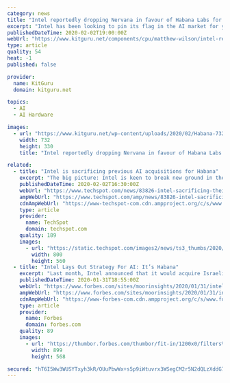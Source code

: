 ```yaml
---
category: news
title: "Intel reportedly dropping Nervana in favour of Habana Labs for AI chips"
excerpt: "Intel has been looking to pin its flag in the AI market for years now, with efforts to create AI chips kicking off with the purchase of Nervana in 2016 and extending to a huge $2 billion acquisition of Israeli firm, Habana Labs. While Intel only just announced new Nervana Neural Network processors a few months ago, it looks like the company’s ..."
publishedDateTime: 2020-02-02T19:00:00Z
webUrl: "https://www.kitguru.net/components/cpu/matthew-wilson/intel-reportedly-dropping-nervana-in-favour-of-habana-labs-for-ai-chips/"
type: article
quality: 54
heat: -1
published: false

provider:
  name: KitGuru
  domain: kitguru.net

topics:
  - AI
  - AI Hardware

images:
  - url: "https://www.kitguru.net/wp-content/uploads/2020/02/Habana-732x330.jpg"
    width: 732
    height: 330
    title: "Intel reportedly dropping Nervana in favour of Habana Labs for AI chips"

related:
  - title: "Intel is sacrificing previous AI acquisitions for Habana"
    excerpt: "The big picture: Intel is keen to break new ground in the AI space, but playing hard and fast often results in casualties. Today that’s Nervana, an AI chip startup that Intel acquired in 2016 for roundabouts $400 million. Existing agreements will be honored, but from now on, all AI research efforts will be directed by Habana Labs. Intel ..."
    publishedDateTime: 2020-02-02T16:30:00Z
    webUrl: "https://www.techspot.com/news/83826-intel-sacrificing-their-previous-ai-acquisitions-habana.html"
    ampWebUrl: "https://www.techspot.com/amp/news/83826-intel-sacrificing-their-previous-ai-acquisitions-habana.html"
    cdnAmpWebUrl: "https://www-techspot-com.cdn.ampproject.org/c/s/www.techspot.com/amp/news/83826-intel-sacrificing-their-previous-ai-acquisitions-habana.html"
    type: article
    provider:
      name: TechSpot
      domain: techspot.com
    quality: 189
    images:
      - url: "https://static.techspot.com/images2/news/ts3_thumbs/2020/02/2020-02-02-ts3_thumbs-dcf.jpg"
        width: 800
        height: 560
  - title: "Intel Lays Out Strategy For AI: It’s Habana"
    excerpt: "Last month, Intel announced that it would acquire Israeli AI chip startup Habana Labs for $2B. At the time, I opined that this probably spelled the end for chips from the 2016 Nervana acquisition. Intel planned to bring out both the inference and the training versions of Nervana’s second attempt to out-perform NVIDIA by the end of 2019."
    publishedDateTime: 2020-01-31T18:55:00Z
    webUrl: "https://www.forbes.com/sites/moorinsights/2020/01/31/intel-lays-out-strategy-for-ai-its-habana/"
    ampWebUrl: "https://www.forbes.com/sites/moorinsights/2020/01/31/intel-lays-out-strategy-for-ai-its-habana/amp/"
    cdnAmpWebUrl: "https://www-forbes-com.cdn.ampproject.org/c/s/www.forbes.com/sites/moorinsights/2020/01/31/intel-lays-out-strategy-for-ai-its-habana/amp/"
    type: article
    provider:
      name: Forbes
      domain: forbes.com
    quality: 89
    images:
      - url: "https://thumbor.forbes.com/thumbor/fit-in/1200x0/filters%3Aformat%28jpg%29/https%3A%2F%2Fspecials-images.forbesimg.com%2Fimageserve%2F5e3474dcf133f400076b4e60%2F0x0.jpg"
        width: 899
        height: 568

secured: "hT6I5Ww3WUSYTxyh3kR/OUuPbwWx+s5p9iWtuvrx3WSegCM2r5N2dQLzXddG7Dw5wTrSymRnQgYdkJOFz/Reclic+s0sQeXZNA6s+pAE5NJ3rUjERjMRuYmkBFUfGfdUvTOcsqvSKYmolllnJlJ0bbx8mTSac+boQ04t/8f1wtAhG0iQCPPAeIOSSo4uHTDdRBUiYbyHih6hjxPIrOlyOi+v+OIKCb2j7kuK0RKNZGZJPXzra0GDyJW/UowRHJeDKKbPjR5VfTGhI2xXCvcGIwdDovR0YMfTg7e6SUXCiXWPEt0cfxN61VQXnxp1eLUgwPjwMKgggmAaSBvSrelBZoyI0ao0unFZd3uHxkL8ZQiaq1GiUpFpWEU6jL6TS5rBd0Uzcq9ZQuoZh+dWz0lg0avMW6FmbPDBoTQDkGMj3IZVGsaoRsWoo8Hzuioz7kGehekkSQQLgw8mMVjbcT0jH2r9/PwmXKz9r61nQswic2w=;ZPazL1POak5NMex5H/9Jug=="
---
```


